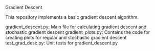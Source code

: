 Gradient Descent

This repository implements a basic gradient descent algorithm.

gradient_descent.py: Main file for calculating gradient descent and stochastic gradient descent
gradient_plots.py: Contains the code for creating plots for regular and stochastic gradient descent
test_grad_desc.py: Unit tests for gradient_descent.py
